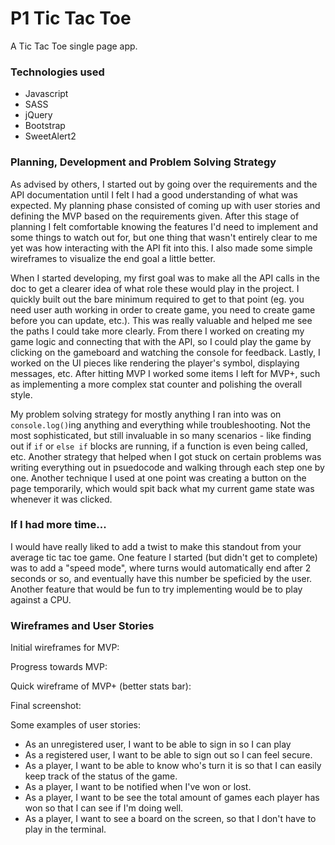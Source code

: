 # P1 Tic Tac Toe

A Tic Tac Toe single page app.

### Technologies used

- Javascript
- SASS
- jQuery
- Bootstrap
- SweetAlert2

### Planning, Development and Problem Solving Strategy

As advised by others, I started out by going over the requirements and the API documentation until I felt I had a good understanding of what was expected. My planning phase consisted of coming up with user stories and defining the MVP based on the requirements given. After this stage of planning I felt comfortable knowing the features I'd need to implement and some things to watch out for, but one thing that wasn't entirely clear to me yet was how interacting with the API fit into this. I also made some simple wireframes to visualize the end goal a little better.

When I started developing, my first goal was to make all the API calls in the doc to get a clearer idea of what role these would play in the project. I quickly built out the bare minimum required to get to that point (eg. you need user auth working in order to create game, you need to create game before you can update, etc.). This was really valuable and helped me see the paths I could take more clearly. From there I worked on creating my game logic and connecting that with the API, so I could play the game by clicking on the gameboard and watching the console for feedback. Lastly, I worked on the UI pieces like rendering the player's symbol, displaying messages, etc. After hitting MVP I worked some items I left for MVP+, such as implementing a more complex stat counter and polishing the overall style.

My problem solving strategy for mostly anything I ran into was on `console.log()`ing anything and everything while troubleshooting. Not the most sophisticated, but still invaluable in so many scenarios - like finding out if `if` or `else if` blocks are running, if a function is even being called, etc. Another strategy that helped when I got stuck on certain problems was writing everything out in psuedocode and walking through each step one by one. Another technique I used at one point was creating a button on the page temporarily, which would spit back what my current game state was whenever it was clicked.

### If I had more time...

I would have really liked to add a twist to make this standout from your average tic tac toe game. One feature I started (but didn't get to complete) was to add a "speed mode", where turns would automatically end after 2 seconds or so, and eventually have this number be speficied by the user. Another feature that would be fun to try implementing would be to play against a CPU.

### Wireframes and User Stories

Initial wireframes for MVP:

Progress towards MVP:

Quick wireframe of MVP+ (better stats bar):

Final screenshot:

Some examples of user stories:

- As an unregistered user, I want to be able to sign in so I can play
- As a registered user, I want to be able to sign out so I can feel secure.
- As a player, I want to be able to know who's turn it is so that I can easily keep track of the status of the game.
- As a player, I want to be notified when I've won or lost.
- As a player, I want to be see the total amount of games each player has won so that I can see if I'm doing well.
- As a player, I want to see a board on the screen, so that I don't have to play in the terminal.
